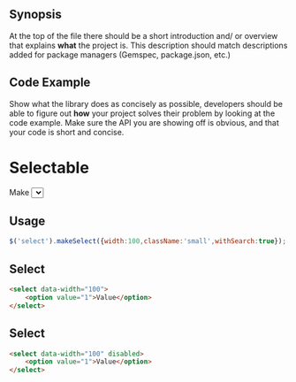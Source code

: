 ## Synopsis

At the top of the file there should be a short introduction and/ or overview that explains **what** the project is. This description should match descriptions added for package managers (Gemspec, package.json, etc.)

## Code Example

Show what the library does as concisely as possible, developers should be able to figure out **how** your project solves their problem by looking at the code example. Make sure the API you are showing off is obvious, and that your code is short and concise.



# Selectable


Make <select> more beauty by jQuery


## Usage
```javascript
$('select').makeSelect({width:100,className:'small',withSearch:true});
```


## Select



```html
<select data-width="100">
	<option value="1">Value</option>
</select>
```



## Select


```html
<select data-width="100" disabled>
	<option value="1">Value</option>
</select>
```